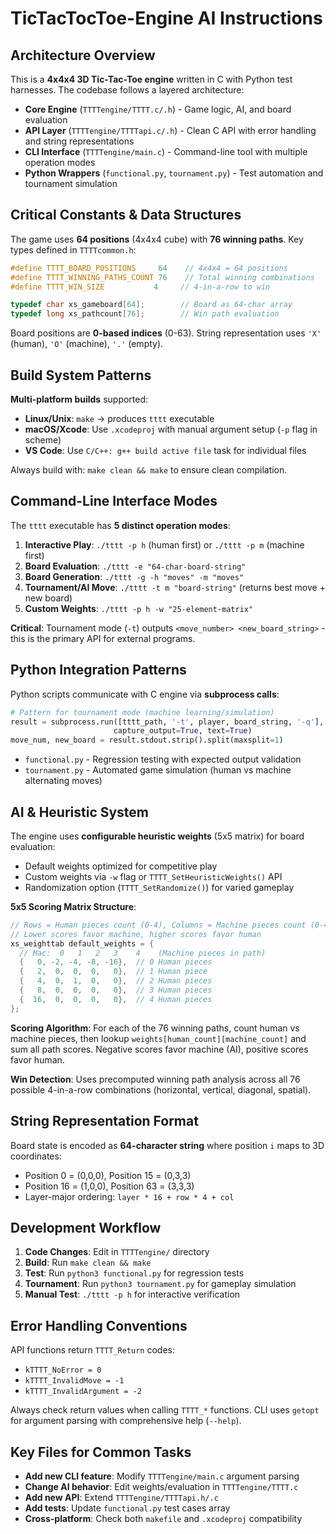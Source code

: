 # TicTacTocToe-Engine AI Instructions

## Architecture Overview

This is a **4x4x4 3D Tic-Tac-Toe engine** written in C with Python test harnesses. The codebase follows a layered architecture:

- **Core Engine** (`TTTTengine/TTTT.c/.h`) - Game logic, AI, and board evaluation
- **API Layer** (`TTTTengine/TTTTapi.c/.h`) - Clean C API with error handling and string representations
- **CLI Interface** (`TTTTengine/main.c`) - Command-line tool with multiple operation modes
- **Python Wrappers** (`functional.py`, `tournament.py`) - Test automation and tournament simulation

## Critical Constants & Data Structures

The game uses **64 positions** (4x4x4 cube) with **76 winning paths**. Key types defined in `TTTTcommon.h`:
```c
#define TTTT_BOARD_POSITIONS     64    // 4x4x4 = 64 positions
#define TTTT_WINNING_PATHS_COUNT 76    // Total winning combinations
#define TTTT_WIN_SIZE           4     // 4-in-a-row to win

typedef char xs_gameboard[64];        // Board as 64-char array
typedef long xs_pathcount[76];        // Win path evaluation
```

Board positions are **0-based indices** (0-63). String representation uses `'X'` (human), `'O'` (machine), `'.'` (empty).

## Build System Patterns

**Multi-platform builds** supported:
- **Linux/Unix**: `make` → produces `tttt` executable
- **macOS/Xcode**: Use `.xcodeproj` with manual argument setup (`-p` flag in scheme)
- **VS Code**: Use `C/C++: g++ build active file` task for individual files

Always build with: `make clean && make` to ensure clean compilation.

## Command-Line Interface Modes

The `tttt` executable has **5 distinct operation modes**:

1. **Interactive Play**: `./tttt -p h` (human first) or `./tttt -p m` (machine first)
2. **Board Evaluation**: `./tttt -e "64-char-board-string"`
3. **Board Generation**: `./tttt -g -h "moves" -m "moves"`
4. **Tournament/AI Move**: `./tttt -t m "board-string"` (returns best move + new board)
5. **Custom Weights**: `./tttt -p h -w "25-element-matrix"`

**Critical**: Tournament mode (`-t`) outputs `<move_number> <new_board_string>` - this is the primary API for external programs.

## Python Integration Patterns

Python scripts communicate with C engine via **subprocess calls**:

```python
# Pattern for tournament mode (machine learning/simulation)
result = subprocess.run([tttt_path, '-t', player, board_string, '-q'], 
                       capture_output=True, text=True)
move_num, new_board = result.stdout.strip().split(maxsplit=1)
```

- `functional.py` - Regression testing with expected output validation
- `tournament.py` - Automated game simulation (human vs machine alternating moves)

## AI & Heuristic System

The engine uses **configurable heuristic weights** (5x5 matrix) for board evaluation:
- Default weights optimized for competitive play
- Custom weights via `-w` flag or `TTTT_SetHeuristicWeights()` API
- Randomization option (`TTTT_SetRandomize()`) for varied gameplay

**5x5 Scoring Matrix Structure**:
```c
// Rows = Human pieces count (0-4), Columns = Machine pieces count (0-4)
// Lower scores favor machine, higher scores favor human
xs_weighttab default_weights = {
  // Mac:  0   1   2   3    4    (Machine pieces in path)
  {   0, -2, -4, -8, -16},  // 0 Human pieces
  {   2,  0,  0,  0,   0},  // 1 Human piece  
  {   4,  0,  1,  0,   0},  // 2 Human pieces
  {   8,  0,  0,  0,   0},  // 3 Human pieces
  {  16,  0,  0,  0,   0},  // 4 Human pieces
};
```

**Scoring Algorithm**: For each of the 76 winning paths, count human vs machine pieces, then lookup `weights[human_count][machine_count]` and sum all path scores. Negative scores favor machine (AI), positive scores favor human.

**Win Detection**: Uses precomputed winning path analysis across all 76 possible 4-in-a-row combinations (horizontal, vertical, diagonal, spatial).

## String Representation Format

Board state is encoded as **64-character string** where position `i` maps to 3D coordinates:
- Position 0 = (0,0,0), Position 15 = (0,3,3)
- Position 16 = (1,0,0), Position 63 = (3,3,3)
- Layer-major ordering: `layer * 16 + row * 4 + col`

## Development Workflow

1. **Code Changes**: Edit in `TTTTengine/` directory
2. **Build**: Run `make clean && make`
3. **Test**: Run `python3 functional.py` for regression tests
4. **Tournament**: Run `python3 tournament.py` for gameplay simulation
5. **Manual Test**: `./tttt -p h` for interactive verification

## Error Handling Conventions

API functions return `TTTT_Return` codes:
- `kTTTT_NoError = 0`
- `kTTTT_InvalidMove = -1` 
- `kTTTT_InvalidArgument = -2`

Always check return values when calling `TTTT_*` functions. CLI uses `getopt` for argument parsing with comprehensive help (`--help`).

## Key Files for Common Tasks

- **Add new CLI feature**: Modify `TTTTengine/main.c` argument parsing
- **Change AI behavior**: Edit weights/evaluation in `TTTTengine/TTTT.c`
- **Add new API**: Extend `TTTTengine/TTTTapi.h/.c`
- **Add tests**: Update `functional.py` test cases array
- **Cross-platform**: Check both `makefile` and `.xcodeproj` compatibility